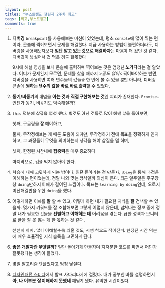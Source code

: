 ```yaml
---
layout: post
titles: "부스트캠프 챌린지 2주차 회고"
tags: [회고,부스트캠프]
comments: true
---
```




1. **디버깅** `breakpoint`를 사용해보는 미션이 있었는데, 평소 `console`에 많이 찍는 편이라, 콘솔에 찍어보면서 문제를 해결했다. 지금 사용하는 방법이 불편하더라도, 디버깅을 사용해보자보다 **일단 알고 있는 것으로 해결하자**는 마음이 더 컸던 것 같다. 디버깅이 낯설어서 겁 먹은 것도 한몫했다.

    9시에 해설 영상을 보니 콘솔에 출력하며 찍어보는 것은 엄청난 **노가다**라는 걸 알았다. 어디가 문제인지 모르면, 문제를 찾을 때까지 >*끝도 없이*< 찍어봐야하는 반면, 디버깅을 사용하면 여러 변수들의 값들을 한 번에 볼 수 있을 뿐만 아니라, 디버깅 콘솔에 **원하는 변수의 값을 바로 바로 출력**할 수 있었다. 

    

2. **동기/비동기**의 개념을 **아는 것**과 **직접 구현해보는 것**엔 괴리가 존재한다. `Promise`.. 언젠가 동기, 비동기도 익숙해질까?

    

3. `this` 덕분에 삽질을 엄청 했다. 별것도 아닌 것들로 많이 헤맨 날을 돌아보면, 

   첫째, 구글링을 **잘** 해야하고,

   둘째, 무작정해보는 게 때론 도움이 되지만, 무작정하기 전에 목표을 정확하게 인지하고, 그 과정들이 무엇을 의미하는지 생각을 해야 삽질을 덜 하며,

   셋째, 한정된 시간내에 **집중력**은 매우 중요하다

   마지막으로, 겁을 먹지 않아야 한다.

   

4. 학습에 대해 고민하게 되는 밤이다. 일단 돌아가는 걸 만들자, `doing`을 통해 과정을 이해하는 편이었는데, 정말 나와 맞는 방식일까 의심이 든다. 최근 일주일은 주구장창 `doing`만하지 이해가 결여된 느낌이다. 목표는 `learning by doing`인데, 오로지 미션해결만을 위한 `doing`을 했다.

5. 어떻게하면 이해를 **잘** 할 수 있고, 어떻게 하면 내가 필요한 지식을 **잘** 검색할 수 있을까. 몇가지 키워드를 잘 조합해보면 그렇게 어렵지 않은데, 넘쳐나는 정보 중에 정말 내가 필요한 것들을 **선별하고 이해하는 데** 어려움을 겪는다. 급한 성격과 모니터로 글을 잘 못 읽는 게 한 몫하는 것 같다 . 

    천천히 하자. 많이 이해할수록 외울 것도, 시행 착오도 적어진다. 한정된 시간 덕분에 매우 효율적인 지식 습득을 고민하게 된다. 

6. **좋은 개발자란 무엇일까?** 일단 돌아가게 만들자며 지저분한 코드를 짜면서 어딘가 잘못됐다는 생각이 들었다.

7. 몇일 알고리즘 안풀었다고 엄청 낯설다. 

8. [디자인패턴 스터디](https://github.com/TeamCrazyPerformance/http/wiki/[GoF-디자인패턴]-4장-구조-패턴)에서 발표 사다리타기에 걸렸다. 내가 공부한 바를 설명하면서 **아, 나 이부분 잘 이해하지 못했네**  깨닫게 됐다. 유익한 시간이었다.

